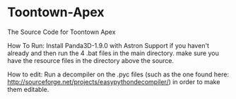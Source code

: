 # Toontown-Apex
The Source Code for Toontown Apex

How To Run:
Install Panda3D-1.9.0 with Astron Support if you haven't already and then run the 4 .bat files in the main directory. make sure
you have the resource files in the directory above the source.

How to edit:
Run a decompiler on the .pyc files (such as the one found here: http://sourceforge.net/projects/easypythondecompiler/) in order to
make them editable.
